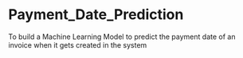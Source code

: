 # Payment_Date_Prediction
To build a Machine Learning Model to predict the payment date of an invoice when it gets created in the system
